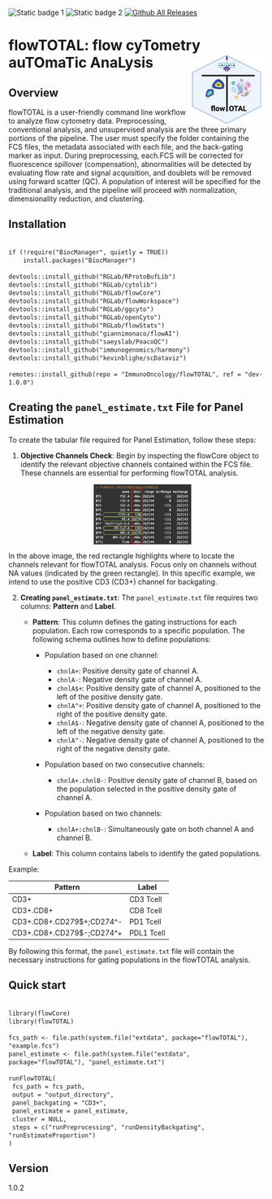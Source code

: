![Static badge 1](https://img.shields.io/badge/ImmunOncology-Bioinformatics-blue)
![Static badge 2](https://img.shields.io/badge/Flow%20cytometry-8A2BE2)
[![Github All Releases](https://img.shields.io/github/downloads/ImmunoOncology/flowTOTAL/total.svg)]()


# flowTOTAL: flow cyTometry auTOmaTic AnaLysis <a href='https://github.com/ImmunoOncology/flowTOTAL'><img src='man/figures/logo.png' align="right" height="139" /></a>

## Overview

flowTOTAL is a user-friendly command line workflow to analyze flow cytometry data. Preprocessing, conventional analysis, and unsupervised analysis are the three primary portions of the pipeline. The user must specify the folder containing the FCS files, the metadata associated with each file, and the back-gating marker as input. During preprocessing, each.FCS will be corrected for fluorescence spillover (compensation), abnormalities will be detected by evaluating flow rate and signal acquisition, and doublets will be removed using forward scatter (QC). A population of interest will be specified for the traditional analysis, and the pipeline will proceed with normalization, dimensionality reduction, and clustering.

## Installation


```{R}

if (!require("BiocManager", quietly = TRUE))
    install.packages("BiocManager")

devtools::install_github("RGLab/RProtoBufLib")
devtools::install_github("RGLab/cytolib")
devtools::install_github("RGLab/flowCore")
devtools::install_github("RGLab/flowWorkspace")
devtools::install_github("RGLab/ggcyto")
devtools::install_github("RGLab/openCyto")
devtools::install_github("RGLab/flowStats")
devtools::install_github("giannimonaco/flowAI")
devtools::install_github("saeyslab/PeacoQC")
devtools::install_github("immunogenomics/harmony")
devtools::install_github("kevinblighe/scDataviz")

remotes::install_github(repo = "ImmunoOncology/flowTOTAL", ref = "dev-1.0.0")

```


## Creating the `panel_estimate.txt` File for Panel Estimation

To create the tabular file required for Panel Estimation, follow these steps:

1. **Objective Channels Check**: Begin by inspecting the flowCore object to identify the relevant objective channels contained within the FCS file. These channels are essential for performing flowTOTAL analysis.

    <img src="man/figures/flowCore_object-panel.png" alt="FlowCore Object" width="40%" height="40%"  style="display: block; margin: 0 auto;">

  In the above image, the red rectangle highlights where to locate the channels relevant for flowTOTAL analysis. Focus only on channels without NA values (indicated by the green rectangle). In this specific example, we intend to use the positive CD3 (CD3+) channel for backgating.

2. **Creating `panel_estimate.txt`**: The `panel_estimate.txt` file requires two columns: **Pattern** and **Label**.

   - **Pattern**: This column defines the gating instructions for each population. Each row corresponds to a specific population. The following schema outlines how to define populations:
   
     - Population based on one channel:
       - `chnlA+`: Positive density gate of channel A.
       - `chnlA-`: Negative density gate of channel A.
       - `chnlA$+`: Positive density gate of channel A, positioned to the left of the positive density gate.
       - `chnlA^+`: Positive density gate of channel A, positioned to the right of the positive density gate.
       - `chnlA$-`: Negative density gate of channel A, positioned to the left of the negative density gate.
       - `chnlA^-`: Negative density gate of channel A, positioned to the right of the negative density gate.

     - Population based on two consecutive channels:
       - `chnlA+.chnlB-`: Positive density gate of channel B, based on the population selected in the positive density gate of channel A.

     - Population based on two channels:
       - `chnlA+:chnlB-`: Simultaneously gate on both channel A and channel B.

   - **Label**: This column contains labels to identify the gated populations.

Example: 

| **Pattern**               | **Label**  |
|---------------------------|------------|
| CD3+                      | CD3 Tcell  |
| CD3+.CD8+                 | CD8 Tcell  |
| CD3+.CD8+.CD279$+;CD274^- | PD1 Tcell  |
| CD3+.CD8+.CD279$-;CD274^+ | PDL1 Tcell |


By following this format, the `panel_estimate.txt` file will contain the necessary instructions for gating populations in the flowTOTAL analysis.

## Quick start

```{R}

library(flowCore)
library(flowTOTAL)

fcs_path <- file.path(system.file("extdata", package="flowTOTAL"), "example.fcs")
panel_estimate <- file.path(system.file("extdata", package="flowTOTAL"), "panel_estimate.txt")

runFlowTOTAL(
 fcs_path = fcs_path,
 output = "output_directory",
 panel_backgating = "CD3+",
 panel_estimate = panel_estimate,
 cluster = NULL,
 steps = c("runPreprocessing", "runDensityBackgating", "runEstimateProportion")
)

```


## Version 

1.0.2
